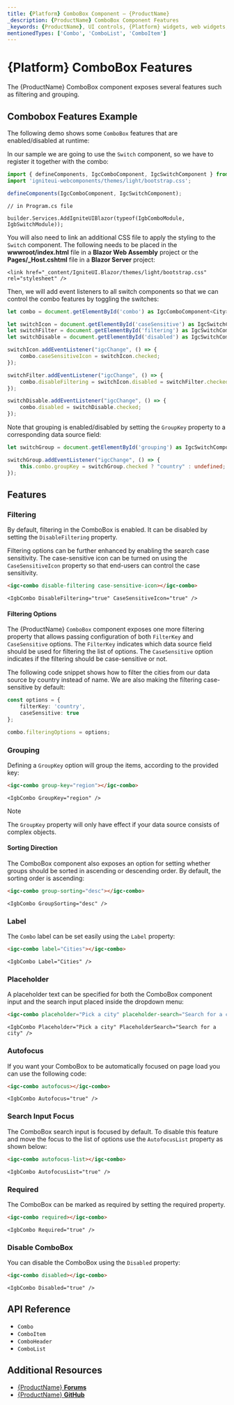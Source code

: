 ```yaml
---
title: {Platform} ComboBox Component – {ProductName}
_description: {ProductName} ComboBox Component Features
_keywords: {ProductName}, UI controls, {Platform} widgets, web widgets, UI widgets, {Platform}, Native {Platform} Components Suite, Native {Platform} Controls, Native {Platform} Components Library, {Platform} ComboBox Component Features
mentionedTypes: ['Combo', 'ComboList', 'ComboItem']
---
```


# {Platform} ComboBox Features

The {ProductName} ComboBox component exposes several features such as filtering and grouping.

## Combobox Features Example
The following demo shows some `ComboBox` features that are enabled/disabled at runtime:

<code-view style="height:400px"
           data-demos-base-url="{environment:dvDemosBaseUrl}"
           iframe-src="{environment:dvDemosBaseUrl}/grids/combo-features"
           alt="{Platform} Combo Features"
           github-src="grids/combo/features">
</code-view>

In our sample we are going to use the `Switch` component, so we have to register it together with the combo:

<!-- WebComponents -->
```ts
import { defineComponents, IgcComboComponent, IgcSwitchComponent } from 'igniteui-webcomponents';
import 'igniteui-webcomponents/themes/light/bootstrap.css';

defineComponents(IgcComboComponent, IgcSwitchComponent);
```
<!-- end: WebComponents -->

<!-- Blazor -->
```razor
// in Program.cs file

builder.Services.AddIgniteUIBlazor(typeof(IgbComboModule, IgbSwitchModule));
```

You will also need to link an additional CSS file to apply the styling to the `Switch` component. The following needs to be placed in the **wwwroot/index.html** file in a **Blazor Web Assembly** project or the **Pages/_Host.cshtml** file in a **Blazor Server** project:

```razor
<link href="_content/IgniteUI.Blazor/themes/light/bootstrap.css" rel="stylesheet" />
```

<!-- end: Blazor -->

Then, we will add event listeners to all switch components so that we can control the combo features by toggling the switches:

```ts
let combo = document.getElementById('combo') as IgcComboComponent<City>;

let switchIcon = document.getElementById('caseSensitive') as IgcSwitchComponent;
let switchFilter = document.getElementById('filtering') as IgcSwitchComponent;
let switchDisable = document.getElementById('disabled') as IgcSwitchComponent;

switchIcon.addEventListener("igcChange", () => {
    combo.caseSensitiveIcon = switchIcon.checked;
});

switchFilter.addEventListener("igcChange", () => {
    combo.disableFiltering = switchIcon.disabled = switchFilter.checked;
});

switchDisable.addEventListener("igcChange", () => {
    combo.disabled = switchDisable.checked;
});
```

Note that grouping is enabled/disabled by setting the `GroupKey` property to a corresponding data source field:

```ts
let switchGroup = document.getElementById('grouping') as IgcSwitchComponent;

switchGroup.addEventListener("igcChange", () => {
    this.combo.groupKey = switchGroup.checked ? "country" : undefined;
});
```

## Features

### Filtering

By default, filtering in the ComboBox is enabled. It can be disabled by setting the `DisableFiltering` property.

Filtering options can be further enhanced by enabling the search case sensitivity. The case-sensitive icon can be turned on using the `CaseSensitiveIcon` property so that end-users can control the case sensitivity.

```html
<igc-combo disable-filtering case-sensitive-icon></igc-combo>
```

```razor
<IgbCombo DisableFiltering="true" CaseSensitiveIcon="true" />
```

#### Filtering Options

The {ProductName} `ComboBox` component exposes one more filtering property that allows passing configuration of both `FilterKey` and `CaseSensitive` options. The `FilterKey` indicates which data source field should be used for filtering the list of options. The `CaseSensitive` option indicates if the filtering should be case-sensitive or not.

The following code snippet shows how to filter the cities from our data source by country instead of name. We are also making the filtering case-sensitive by default:

```ts
const options = {
    filterKey: 'country',
    caseSensitive: true
};

combo.filteringOptions = options;
```

### Grouping

Defining a `GroupKey` option will group the items, according to the provided key:

```html
<igc-combo group-key="region"></igc-combo>
```

```razor
<IgbCombo GroupKey="region" />
```

> [!Note]
> The `GroupKey` property will only have effect if your data source consists of complex objects.

#### Sorting Direction

The ComboBox component also exposes an option for setting whether groups should be sorted in ascending or descending order. By default, the sorting order is ascending:

```html
<igc-combo group-sorting="desc"></igc-combo>
```

```razor
<IgbCombo GroupSorting="desc" />
```

### Label

The `Combo` label can be set easily using the `Label` property:

```html
<igc-combo label="Cities"></igc-combo>
```

```razor
<IgbCombo Label="Cities" />
```

### Placeholder

A placeholder text can be specified for both the ComboBox component input and the search input placed inside the dropdown menu:

```html
<igc-combo placeholder="Pick a city" placeholder-search="Search for a city"></igc-combo>
```

```razor
<IgbCombo Placeholder="Pick a city" PlaceholderSearch="Search for a city" />
```

### Autofocus

If you want your ComboBox to be automatically focused on page load you can use the following code:

```html
<igc-combo autofocus></igc-combo>
```

```razor
<IgbCombo Autofocus="true" />
```

### Search Input Focus

The ComboBox search input is focused by default. To disable this feature and move the focus to the list of options use the `AutofocusList` property as shown below:

```html
<igc-combo autofocus-list></igc-combo>
```

```razor
<IgbCombo AutofocusList="true" />
```

### Required

The ComboBox can be marked as required by setting the required property.

```html
<igc-combo required></igc-combo>
```

```razor
<IgbCombo Required="true" />
```

### Disable ComboBox

You can disable the ComboBox using the `Disabled` property:

```html
<igc-combo disabled></igc-combo>
```

```razor
<IgbCombo Disabled="true" />
```

<!-- WebComponents -->
## API Reference

* `Combo`
* `ComboItem`
* `ComboHeader`
* `ComboList`

<!-- end: WebComponents -->
## Additional Resources

* [{ProductName} **Forums**](https://www.infragistics.com/community/forums/f/ignite-ui-for-{PlatformLower})
* [{ProductName} **GitHub**](https://github.com/IgniteUI/igniteui-{PlatformLowerNoHyphen})
